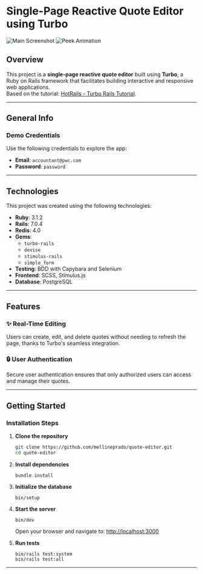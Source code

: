 # Single-Page Reactive Quote Editor using Turbo

![Main Screenshot](https://github.com/user-attachments/assets/f7ccd92d-a69b-46c7-9024-4eeea77f4d1d)
![Peek Animation](https://github.com/mellineprado/quote-editor/assets/113559324/ce7e4d14-219c-4416-87aa-4cc02c75eb24)

## Overview

This project is a **single-page reactive quote editor** built using **Turbo**, a Ruby on Rails framework that facilitates building interactive and responsive web applications.  
Based on the tutorial: [HotRails - Turbo Rails Tutorial](https://www.hotrails.dev/turbo-rails).

---

## General Info

### Demo Credentials
Use the following credentials to explore the app:
- **Email**: `accountant@pwc.com`
- **Password**: `password`

---

## Technologies

This project was created using the following technologies:

- **Ruby**: 3.1.2  
- **Rails**: 7.0.4  
- **Redis**: 4.0  
- **Gems**:
  - `turbo-rails`
  - `devise`
  - `stimulus-rails`
  - `simple_form`
- **Testing**: BDD with Capybara and Selenium  
- **Frontend**: SCSS, Stimulus.js  
- **Database**: PostgreSQL  

---

## Features

### ✨ Real-Time Editing  
Users can create, edit, and delete quotes without needing to refresh the page, thanks to Turbo's seamless integration.

### 🔒 User Authentication  
Secure user authentication ensures that only authorized users can access and manage their quotes.

---

## Getting Started

### Installation Steps

1. **Clone the repository**  
   ```bash
   git clone https://github.com/mellineprado/quote-editor.git
   cd quote-editor
   ```

2. **Install dependencies**  
   ```
   bundle install
   ```

3. **Initialize the database**  
   ```
   bin/setup
   ```

4. **Start the server**  
   ```
   bin/dev
   ```
   Open your browser and navigate to: [http://localhost:3000](http://localhost:3000)

5. **Run tests**  
   ```
   bin/rails test:system
   bin/rails test:all
   ```

---

